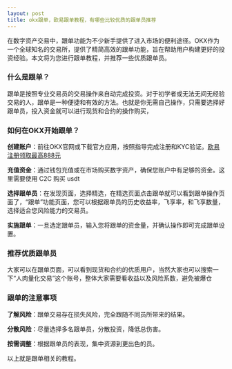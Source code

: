 ```yaml
---
layout: post
title: okx跟单，欧易跟单教程，有哪些比较优质的跟单员推荐
---
```

在数字资产交易中，跟单功能为不少新手提供了进入市场的便利途径。OKX作为一个全球知名的交易所，提供了精简高效的跟单功能，旨在帮助用户构建更好的投资经验。本文将为您进行跟单教程，并推荐一些优质跟单员。

### 什么是跟单？
跟单是按照专业交易员的交易操作来自动完成投资。对于初学者或无法无间无经验交易的人，跟单是一种便捷和有效的方法。也就是你无需自己操作，只需要选择好跟单员，投入资金就可以进行现货和合约的操作购买，

### 如何在OKX开始跟单？

**创建账户**：前往OKX官网或下载官方应用，按照指导完成注册和KYC验证。<a class="register-button" href="#">欧易注册领取最高888元</a>

**充值资金**：通过钱包充值或在市场购买数字资产，确保您账户中有足够的资金。这里需要使用 C2C 购买 usdt

**选择跟单员**：在发现页面，选择精选，在精选页面点击跟单就可以看到跟单操作页面了，“跟单”功能页面，您可以根据跟单员的历史收益率，飞享率，和飞享数量，选择适合您风险能力的交易员。

**实施跟单**：一旦选定跟单员，输入您将跟单的资金量，并确认操作即可完成跟单设置。

### 推荐优质跟单员
大家可以在跟单页面，可以看到现货和合约的优质用户，当然大家也可以搜索一下“人肉量化交易”这个账号，整体大家需要看收益以及风险系数，避免被爆仓

### 跟单的注意事项

**了解风险**：跟单交易存在损失风险，完全跟随不同员所带来的结果。

**分散风险**：尽量选择多名跟单员，分散投资，降低总伤害。

**按需调整**：根据跟单员的表现，集中资源到更出色的员。

以上就是跟单相关的教程。